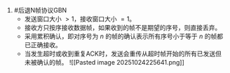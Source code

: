 1. #后退N帧协议GBN  
    *   发送窗口大小 $> 1$，接收窗口大小 $= 1$。
    *   接收方只按序接收数据帧，如果收到的帧不是期望的序号，则直接丢弃。
    *   采用累积确认，即对序号为 $n$ 的帧的确认表示所有序号小于等于 $n$ 的帧都已正确接收。
    *   当发生超时或收到重复ACK时，发送会重传从超时帧开始的所有已发送但未被确认的帧。
![[Pasted image 20251024225641.png]]